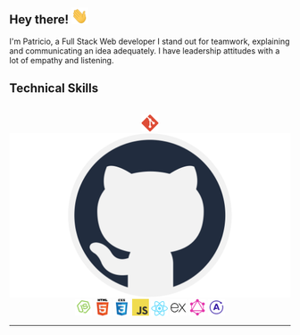 <h2> Hey there! <img src="gifs\saludo.gif" width="30px"></h2>
<p>
    I'm Patricio, a Full Stack Web developer I stand out for teamwork, explaining and communicating an idea adequately.
    I have leadership attitudes with a lot of empathy and listening.
</p>

<h2> 
Technical Skills
</h2>
<div align='center'>
<br/>
<img src='gifs\git.png' alt='git'/>
<img src='gifs\gith.png' alt='github'/>
<img src='gifs\node.png' alt='node'/>
<img src='gifs\html.png' width=30px alt='html'/>
<img src='gifs\css.png' width=30px alt='css'/>
<img src='gifs\javascript.png' width=30px alt='javascript'/>
<img src='gifs\react.png' alt='react'/>
<img src='gifs\express.png' width=30px alt='express'/>
<img src='gifs\graphql.png' width=30px alt='graphql'/>
<img src='gifs\apollo-server.png' width=30px alt='apollo-server'/>
</div>

---
<br/>


<!--
**Patriciopg02/Patriciopg02** is a ✨ _special_ ✨ repository because its `README.md` (this file) appears on your GitHub profile.

Here are some ideas to get you started:

- 🔭 I’m currently working on ...
- 🌱 I’m currently learning ...
- 👯 I’m looking to collaborate on ...
- 🤔 I’m looking for help with ...
- 💬 Ask me about ...
- 📫 How to reach me: ...
- 😄 Pronouns: ...
- ⚡ Fun fact: ...
-->
